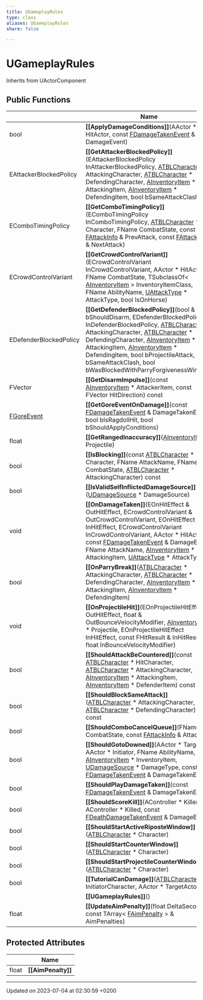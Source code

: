 ```yaml
---
title: UGameplayRules
type: class
aliases: UGameplayRules
share: false

---
```


# UGameplayRules





Inherits from UActorComponent

## Public Functions

|                | Name           |
| -------------- | -------------- |
| bool | **[[ApplyDamageConditions]]**(AActor * HitActor, const [FDamageTakenEvent](/docs/SDK/Source/Classes/structFDamageTakenEvent.md) & DamageEvent) |
| EAttackerBlockedPolicy | **[[GetAttackerBlockedPolicy]]**(EAttackerBlockedPolicy InAttackerBlockedPolicy, [ATBLCharacter](/docs/SDK/Source/Classes/classATBLCharacter.md) * AttackingCharacter, [ATBLCharacter](/docs/SDK/Source/Classes/classATBLCharacter.md) * DefendingCharacter, [AInventoryItem](/docs/SDK/Source/Classes/classAInventoryItem.md) * AttackingItem, [AInventoryItem](/docs/SDK/Source/Classes/classAInventoryItem.md) * DefendingItem, bool bSameAttackClash) |
| EComboTimingPolicy | **[[GetComboTimingPolicy]]**(EComboTimingPolicy InComboTimingPolicy, [ATBLCharacter](/docs/SDK/Source/Classes/classATBLCharacter.md) * Character, FName CombatState, const [FAttackInfo](/docs/SDK/Source/Classes/structFAttackInfo.md) & PrevAttack, const [FAttackInfo](/docs/SDK/Source/Classes/structFAttackInfo.md) & NextAttack) |
| ECrowdControlVariant | **[[GetCrowdControlVariant]]**(ECrowdControlVariant InCrowdControlVariant, AActor * HitActor, FName CombatState, TSubclassOf< [AInventoryItem](/docs/SDK/Source/Classes/classAInventoryItem.md) > InventoryItemClass, FName AbilityName, [UAttackType](/docs/SDK/Source/Classes/classUAttackType.md) * AttackType, bool IsOnHorse) |
| EDefenderBlockedPolicy | **[[GetDefenderBlockedPolicy]]**(bool & bShouldDisarm, EDefenderBlockedPolicy InDefenderBlockedPolicy, [ATBLCharacter](/docs/SDK/Source/Classes/classATBLCharacter.md) * AttackingCharacter, [ATBLCharacter](/docs/SDK/Source/Classes/classATBLCharacter.md) * DefendingCharacter, [AInventoryItem](/docs/SDK/Source/Classes/classAInventoryItem.md) * AttackingItem, [AInventoryItem](/docs/SDK/Source/Classes/classAInventoryItem.md) * DefendingItem, bool bProjectileAttack, bool bSameAttackClash, bool bWasBlockedWithParryForgivenessWindow) |
| FVector | **[[GetDisarmImpulse]]**(const [AInventoryItem](/docs/SDK/Source/Classes/classAInventoryItem.md) * AttackerItem, const FVector HitDirection) const |
| [FGoreEvent](/docs/SDK/Source/Classes/structFGoreEvent.md) | **[[GetGoreEventOnDamage]]**(const [FDamageTakenEvent](/docs/SDK/Source/Classes/structFDamageTakenEvent.md) & DamageTakenEvent, bool bIsRagdollHit, bool bShouldApplyConditions) |
| float | **[[GetRangedInaccuracy]]**([AInventoryItem](/docs/SDK/Source/Classes/classAInventoryItem.md) * Projectile) |
| bool | **[[IsBlocking]]**(const [ATBLCharacter](/docs/SDK/Source/Classes/classATBLCharacter.md) * Character, FName AttackName, FName CombatState, [ATBLCharacter](/docs/SDK/Source/Classes/classATBLCharacter.md) * AttackingCharacter) const |
| bool | **[[IsValidSelfInflictedDamageSource]]**([UDamageSource](/docs/SDK/Source/Classes/classUDamageSource.md) * DamageSource) |
| void | **[[OnDamageTaken]]**(EOnHitEffect & OutHitEffect, ECrowdControlVariant & OutCrowdControlVariant, EOnHitEffect InHitEffect, ECrowdControlVariant InCrowdControlVariant, AActor * HitActor, const [FDamageTakenEvent](/docs/SDK/Source/Classes/structFDamageTakenEvent.md) & DamageEvent, FName AttackName, [AInventoryItem](/docs/SDK/Source/Classes/classAInventoryItem.md) * AttackingItem, [UAttackType](/docs/SDK/Source/Classes/classUAttackType.md) * AttackType) |
| bool | **[[OnParryBreak]]**([ATBLCharacter](/docs/SDK/Source/Classes/classATBLCharacter.md) * AttackingCharacter, [ATBLCharacter](/docs/SDK/Source/Classes/classATBLCharacter.md) * DefendingCharacter, [AInventoryItem](/docs/SDK/Source/Classes/classAInventoryItem.md) * AttackingItem, [AInventoryItem](/docs/SDK/Source/Classes/classAInventoryItem.md) * DefendingItem) |
| void | **[[OnProjectileHit]]**(EOnProjectileHitEffect & OutHitEffect, float & OutBounceVelocityModifier, [AInventoryItem](/docs/SDK/Source/Classes/classAInventoryItem.md) * Projectile, EOnProjectileHitEffect InHitEffect, const FHitResult & InHitResult, float InBounceVelocityModifier) |
| bool | **[[ShouldAttackBeCountered]]**(const [ATBLCharacter](/docs/SDK/Source/Classes/classATBLCharacter.md) * HitCharacter, [ATBLCharacter](/docs/SDK/Source/Classes/classATBLCharacter.md) * AttackingCharacter, [AInventoryItem](/docs/SDK/Source/Classes/classAInventoryItem.md) * AttackingItem, [AInventoryItem](/docs/SDK/Source/Classes/classAInventoryItem.md) * DefenderItem) const |
| bool | **[[ShouldBlockSameAttack]]**([ATBLCharacter](/docs/SDK/Source/Classes/classATBLCharacter.md) * AttackingCharacter, [ATBLCharacter](/docs/SDK/Source/Classes/classATBLCharacter.md) * DefendingCharacter) const |
| bool | **[[ShouldComboCancelQueue]]**(FName CombatState, const [FAttackInfo](/docs/SDK/Source/Classes/structFAttackInfo.md) & Attack) |
| bool | **[[ShouldGotoDowned]]**(AActor * Target, AActor * Initiator, FName AbilityName, [AInventoryItem](/docs/SDK/Source/Classes/classAInventoryItem.md) * InventoryItem, [UDamageSource](/docs/SDK/Source/Classes/classUDamageSource.md) * DamageType, const [FDamageTakenEvent](/docs/SDK/Source/Classes/structFDamageTakenEvent.md) & DamageTakenEvent) |
| bool | **[[ShouldPlayDamageTaken]]**(const [FDamageTakenEvent](/docs/SDK/Source/Classes/structFDamageTakenEvent.md) & DamageTakenEvent) |
| bool | **[[ShouldScoreKill]]**(AController * Killer, AController * Killed, const [FDeathDamageTakenEvent](/docs/SDK/Source/Classes/structFDeathDamageTakenEvent.md) & DamageEvent) |
| bool | **[[ShouldStartActiveRiposteWindow]]**([ATBLCharacter](/docs/SDK/Source/Classes/classATBLCharacter.md) * Character) |
| bool | **[[ShouldStartCounterWindow]]**([ATBLCharacter](/docs/SDK/Source/Classes/classATBLCharacter.md) * Character) |
| bool | **[[ShouldStartProjectileCounterWindow]]**([ATBLCharacter](/docs/SDK/Source/Classes/classATBLCharacter.md) * Character) |
| bool | **[[TutorialCanDamage]]**([ATBLCharacter](/docs/SDK/Source/Classes/classATBLCharacter.md) * InitiatorCharacter, AActor * TargetActor) |
| | **[[UGameplayRules]]**() |
| float | **[[UpdateAimPenalty]]**(float DeltaSeconds, const TArray< [FAimPenalty](/docs/SDK/Source/Classes/structFAimPenalty.md) > & AimPenalties) |

## Protected Attributes

|                | Name           |
| -------------- | -------------- |
| float | **[[AimPenalty]]**  |

-------------------------------

Updated on 2023-07-04 at 02:30:59 +0200